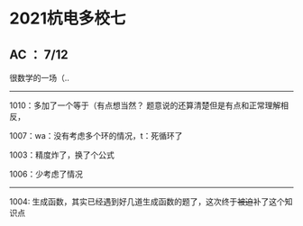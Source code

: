 # 2021杭电多校七

## AC ： 7/12

很数学的一场（..

---

1010：多加了一个等于（有点想当然？ 题意说的还算清楚但是有点和正常理解相反，

1007：wa：没有考虑多个环的情况，t：死循环了

1003：精度炸了，换了个公式

1006：少考虑了情况

---

1004: 生成函数，其实已经遇到好几道生成函数的题了，这次终于~~被迫~~补了这个知识点

